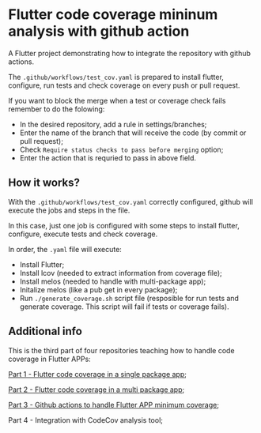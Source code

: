 # Flutter code coverage mininum analysis with github action

A Flutter project demonstrating how to integrate the repository with github actions.

The `.github/workflows/test_cov.yaml` is prepared to install flutter, configure, run tests and check coverage on every push or pull request.

If you want to block the merge when a test or coverage check fails remember to do the folowing:
- In the desired repository, add a rule in settings/branches;
- Enter the name of the branch that will receive the code (by commit or pull request);
- Check `Require status checks to pass before merging` option;
- Enter the action that is requried to pass in above field.

## How it works?

With the `.github/workflows/test_cov.yaml` correctly configured, github will execute the jobs and steps in the file.

In this case, just one job is configured with some steps to install flutter, configure, execute tests and check coverage.

In order, the `.yaml` file will execute:
- Install Flutter;
- Install lcov (needed to extract information from coverage file);
- Install melos (needed to handle with multi-package app);
- Initalize melos (like a pub get in every package);
- Run `./generate_coverage.sh` script file (resposible for run tests and generate coverage. This script will fail if tests or coverage fails).

## Additional info

This is the third part of four repositories teaching how to handle code coverage in Flutter APPs:

[Part 1 - Flutter code coverage in a single package app](https://github.com/cantellir/flutter_code_coverage_single_package);

[Part 2 - Flutter code coverage in a multi package app](https://github.com/cantellir/flutter_code_coverage_multi_package);

[Part 3 - Github actions to handle Flutter APP minimum coverage](https://github.com/cantellir/flutter_code_coverage_minimum_github_action);

Part 4 - Integration with CodeCov analysis tool;